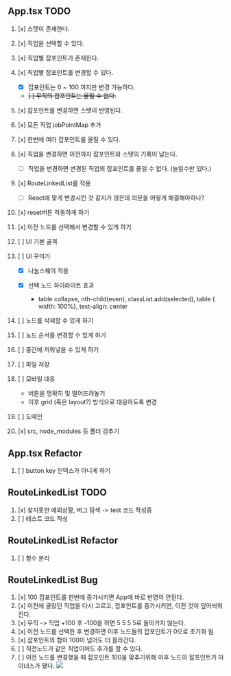 ## App.tsx TODO

1. [x] 스탯이 존재한다.
2. [x] 직업을 선택할 수 있다.
3. [x] 직업별 잡포인트가 존재한다.
4. [x] 직업별 잡포인트를 변경할 수 있다.
   - [x] 잡포인트는 0 ~ 100 까지만 변경 가능하다.
   - ~~[ ] 무직의 잡포인트는 올릴 수 없다.~~
5. [x] 잡포인트를 변경하면 스탯이 반영된다.
6. [x] 모든 직업 jobPointMap 추가
7. [x] 한번에 여러 잡포인트를 올릴 수 있다.
8. [x] 직업을 변경하면 이전까지 잡포인트와 스탯의 기록이 남는다.
   - [ ] 직업을 변경하면 변경된 직업의 잡포인트를 줄일 수 없다. (늘일수만 있다.)
9. [x] RouteLinkedList를 적용
   - [ ] React에 맞게 변경시킨 것 같지가 않은데 의문을 어떻게 해결해야하나?
10. [x] reset버튼 작동하게 하기
11. [x] 이전 노드를 선택해서 변경할 수 있게 하기
12. [ ] UI 기본 골격
13. [ ] UI 꾸미기

    - [x] 나눔스퀘어 적용
    - [x] 선택 노드 하이라이트 효과

      - table collapse, nth-child(even), classList.add(selected), table { width: 100%}, text-align: center

14. [ ] 노드를 삭제할 수 있게 하기
15. [ ] 노드 순서를 변경할 수 있게 하기
16. [ ] 중간에 끼워넣을 수 있게 하기
17. [ ] 파일 저장
18. [ ] 모바일 대응
    - 버튼을 명확히 및 떨어뜨려놓기
    - 이후 grid (혹은 layout?) 방식으로 대응하도록 변경
19. [ ] 도메인
20. [x] src, node_modules 등 폴더 감추기

## App.tsx Refactor

1. [ ] button key 인덱스가 아니게 하기

## RouteLinkedList TODO

1. [x] 찾지못한 예외상황, 버그 탐색 -> test 코드 작성중
2. [ ] 테스트 코드 작성

## RouteLinkedList Refactor

1. [ ] 함수 분리

## RouteLinkedList Bug

1. [x] 100 잡포인트를 한번에 증가시키면 App에 바로 반영이 안된다.
2. [x] 이전에 골랐던 직업을 다시 고르고, 잡포인트를 증가시키면, 이전 것이 덮어씌워진다.
3. [x] 무직 -> 직업 +100 후 -100을 하면 5 5 5 5로 돌아가지 않는다.
4. [x] 이전 노드를 선택한 후 변경하면 이후 노드들의 잡포인트가 0으로 초기화 됨.
5. [x] 잡포인트의 합이 100이 넘어도 더 올라간다.
6. [ ] 직전노드가 같은 직업이어도 추가를 할 수 있다.
7. [ ] 이전 노드를 변경했을 때 잡포인트 100을 맞추기위해 이후 노드의 잡포인트가 마이너스가 됐다. ![](https://i.imgur.com/ra8yNWj.jpg)
